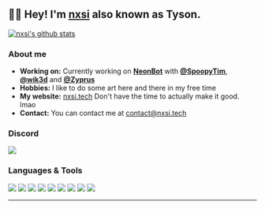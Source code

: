 👨‍💻 Hey! I'm [nxsi](https://www.nxsi.tech/) also known as Tyson.
----------------------------------------------------------


[![nxsi's github stats](https://github-readme-stats.vercel.app/api?username=n-xsi&count_private=true&show_icons=true&theme=dark)](https://github.com/n-xsi)


### About me

-  **Working on:** Currently working on [**NeonBot**](https://neonbot.me/) with [**@SpoopyTim**](https://github.com/spoopytim), [**@wik3d**](https://github.com/wik3d) and [**@Zyprus**](https://github.com/Zyprus)
-  **Hobbies:** I like to do some art here and there in my free time
-  **My website:** [nxsi.tech](https://www.nxsi.tech/) Don't have the time to actually make it good. lmao
-  **Contact:** You can contact me at [contact@nxsi.tech](mailto:contact@nxsi.tech)

### Discord

[<img src="https://img.shields.io/badge/discord-%237289DA.svg?&style=for-the-badge&logo=discord&label=nxsi%232400&logoColor=FFFFFF&color=2f3136" />](https://discordapp.com/users/852851914005544960)

### Languages & Tools

[<img src="https://img.shields.io/badge/javascript-%23323330.svg?style=for-the-badge&logo=javascript&logoColor=%23F7DF1E" />](https://www.javascript.com/)
[<img src="https://img.shields.io/badge/java-%23ED8B00.svg?style=for-the-badge&logo=java&logoColor=white" />](https://java.com/en/) 
[<img src="https://img.shields.io/badge/python-3670A0?style=for-the-badge&logo=python&logoColor=ffdd54" />](https://www.python.org/)
[<img src="https://img.shields.io/badge/MongoDB-%234ea94b.svg?style=for-the-badge&logo=mongodb&logoColor=white"/>](https://www.mongodb.com/)
[<img src="https://img.shields.io/badge/sqlite-%2307405e.svg?style=for-the-badge&logo=sqlite&logoColor=white"/>](https://www.sqlite.org/index.html) 
[<img src="https://img.shields.io/badge/node.js-6DA55F?style=for-the-badge&logo=node.js&logoColor=white"/>](https://nodejs.org/en/) 
[<img src="https://img.shields.io/badge/Next-black?style=for-the-badge&logo=next.js&logoColor=white"/>](https://nextjs.org/) 
[<img src="https://img.shields.io/badge/html5-%23E34F26.svg?style=for-the-badge&logo=html5&logoColor=white"/>](https://www.w3schools.com/html/) 
[<img src="https://img.shields.io/badge/Visual%20Studio%20Code-0078d7.svg?style=for-the-badge&logo=visual-studio-code&logoColor=white"/>](https://code.visualstudio.com/) 



----------------------------------------------------------
